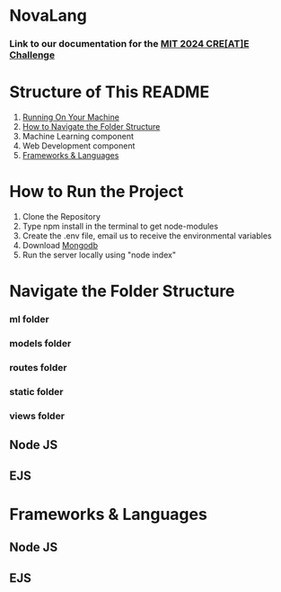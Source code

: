 # NovaLang
### Link to our documentation for the [MIT 2024 CRE[AT]E Challenge ]([url](https://docs.google.com/document/d/1ISRHYOTrsMIY67lTsfBSpmv2sFc6XUVt2Ec82_-jRlA/edit))
# Structure of This README
  1. [Running On Your Machine](#how-to-run-the-project)
  2. [How to Navigate the Folder Structure](#navigate-the-folder-structure)
  3. Machine Learning component
  4. Web Development component
  5. [Frameworks & Languages](#frameworks--languages)

# How to Run the Project
  1. Clone the Repository
  2. Type npm install in the terminal to get node-modules
  3. Create the .env file, email us to receive the environmental variables
  4. Download [Mongodb]([url](https://www.mongodb.com/try/download/community))
  5. Run the server locally using "node index" 

# Navigate the Folder Structure
### ml folder 

### models folder 
### routes folder 
### static folder
### views folder


## Node JS

## EJS 
##


# Frameworks & Languages
## Node JS

## EJS 
## 
